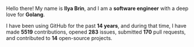 Hello there! My name is **Ilya Brin**, and I am a **software engineer** with a deep love for **Golang**.

I have been using GitHub for the past **14 years**, and during that time, I have made **5519** contributions, opened **283** issues, submitted **170** pull requests, and contributed to **14** open-source projects.
